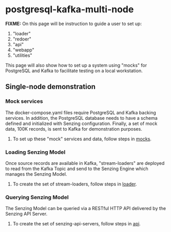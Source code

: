 # postgresql-kafka-multi-node

**FIXME:**
On this page will be instruction to guide a user to set up:

1. "loader"
1. "redoer"
1. "api"
1. "webapp"
1. "utilities"

This page will also show how to set up a system using "mocks" for PostgreSQL and Kafka
to facilitate testing on a local workstation.

## Single-node demonstration

### Mock services

The docker-compose.yaml files require PostgreSQL and Kafka backing services.
In addition, the PostgreSQL database needs to have a schema defined
and initialized with Senzing configuration.
Finally, a set of mock data, 100K records, is sent to Kafka for demonstration purposes.

1. To set up these "mock" services and data, follow steps in [mocks](mocks/).

### Loading Senzing Model

Once source records are available in Kafka,
"stream-loaders" are deployed to
read from the Kafka Topic and send to the Senzing Engine
which manages the Senzing Model.

1. To create the set of stream-loaders, follow steps in [loader](loader/).

### Querying Senzing Model

The Senzing Model can be queried via a RESTful HTTP API
delivered by the Senzing API Server.

1. To create the set of senzing-api-servers, follow steps in [api](api/).
